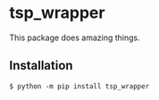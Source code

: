 # tsp_wrapper

This package does amazing things.

## Installation

```shell
$ python -m pip install tsp_wrapper
```
